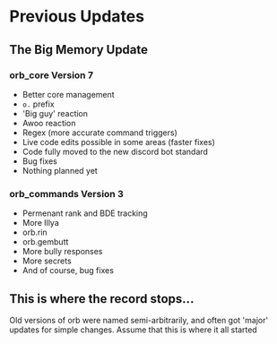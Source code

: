 # Previous Updates 


## The Big Memory Update
### orb_core Version 7

- Better core management
- `o.` prefix
- 'Big guy' reaction
- Awoo reaction
- Regex (more accurate command triggers)
- Live code edits possible in some areas (faster fixes)
- Code fully moved to the new discord bot standard
- Bug fixes
- Nothing planned yet

### orb_commands Version 3

- Permenant rank and BDE tracking
- More Illya
- orb.rin
- orb.gembutt
- More bully responses
- More secrets
- And of course, bug fixes

## This is where the record stops...
Old versions of orb were named semi-arbitrarily, and often got 'major' updates for simple changes. Assume that this is where it all started